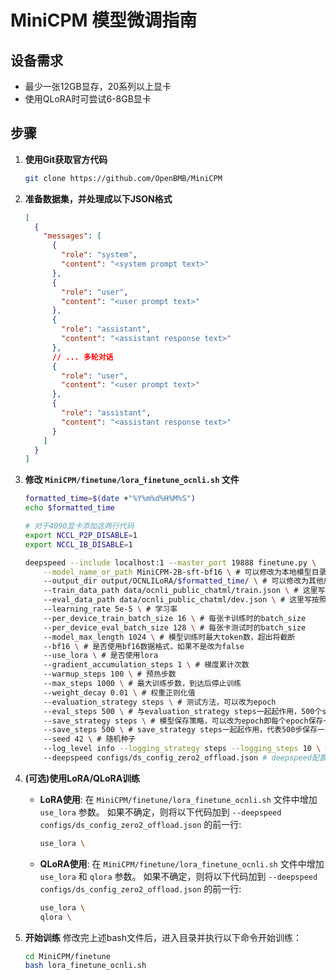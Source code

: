 
# MiniCPM 模型微调指南

## 设备需求
- 最少一张12GB显存，20系列以上显卡
- 使用QLoRA时可尝试6-8GB显卡

## 步骤
1. **使用Git获取官方代码**
   ```sh
   git clone https://github.com/OpenBMB/MiniCPM
   ```

2. **准备数据集，并处理成以下JSON格式**
   ```json
   [
     {
       "messages": [
         {
           "role": "system",
           "content": "<system prompt text>"
         },
         {
           "role": "user",
           "content": "<user prompt text>"
         },
         {
           "role": "assistant",
           "content": "<assistant response text>"
         },
         // ... 多轮对话
         {
           "role": "user",
           "content": "<user prompt text>"
         },
         {
           "role": "assistant",
           "content": "<assistant response text>"
         }
       ]
     }
   ]
   ```

3. **修改 `MiniCPM/finetune/lora_finetune_ocnli.sh` 文件**
   ```sh
   formatted_time=$(date +"%Y%m%d%H%M%S")
   echo $formatted_time

   # 对于4090显卡添加这两行代码
   export NCCL_P2P_DISABLE=1
   export NCCL_IB_DISABLE=1 

   deepspeed --include localhost:1 --master_port 19888 finetune.py \
       --model_name_or_path MiniCPM-2B-sft-bf16 \ # 可以修改为本地模型目录和1B模型地址
       --output_dir output/OCNLILoRA/$formatted_time/ \ # 可以修改为其他用来保存输出模型的地址
       --train_data_path data/ocnli_public_chatml/train.json \ # 这里写按照第二步处理好的训练集地址
       --eval_data_path data/ocnli_public_chatml/dev.json \ # 这里写按照第二步处理好的验证集
       --learning_rate 5e-5 \ # 学习率
       --per_device_train_batch_size 16 \ # 每张卡训练时的batch_size
       --per_device_eval_batch_size 128 \ # 每张卡测试时的batch_size
       --model_max_length 1024 \ # 模型训练时最大token数，超出将截断
       --bf16 \ # 是否使用bf16数据格式，如果不是改为false
       --use_lora \ # 是否使用lora
       --gradient_accumulation_steps 1 \ # 梯度累计次数
       --warmup_steps 100 \ # 预热步数
       --max_steps 1000 \ # 最大训练步数，到达后停止训练
       --weight_decay 0.01 \ # 权重正则化值
       --evaluation_strategy steps \ # 测试方法，可以改为epoch
       --eval_steps 500 \ # 与evaluation_strategy steps一起起作用，500个step测试一次
       --save_strategy steps \ # 模型保存策略，可以改为epoch即每个epoch保存一次
       --save_steps 500 \ # save_strategy steps一起起作用，代表500步保存一次
       --seed 42 \ # 随机种子
       --log_level info --logging_strategy steps --logging_steps 10 \ # logging的设置
       --deepspeed configs/ds_config_zero2_offload.json # deepspeed配置文件设置，如果显存充足可以改为configs/ds_config_zero2_offload.json
   ```

4. **(可选)使用LoRA/QLoRA训练**

   - **LoRA使用**:
     在 `MiniCPM/finetune/lora_finetune_ocnli.sh` 文件中增加 `use_lora` 参数。
     如果不确定，则将以下代码加到 `--deepspeed configs/ds_config_zero2_offload.json` 的前一行:
     ```sh
     use_lora \
     ```
   - **QLoRA使用**:
     在 `MiniCPM/finetune/lora_finetune_ocnli.sh` 文件中增加 `use_lora` 和 `qlora` 参数。
     如果不确定，则将以下代码加到 `--deepspeed configs/ds_config_zero2_offload.json` 的前一行:
     ```sh
     use_lora \
     qlora \
     ```

5. **开始训练**
   修改完上述bash文件后，进入目录并执行以下命令开始训练：
   ```sh
   cd MiniCPM/finetune
   bash lora_finetune_ocnli.sh
   ```